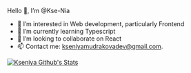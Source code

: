 Hello 👋, I’m @Kse-Nia
- 👀 I’m interested in Web development, particularly Frontend
- 🌱 I’m currently learning Typescript
- 💞️ I’m looking to collaborate on React
- 📫 Contact me: kseniyamudrakovadev@gmail.com. 


[![Kseniya Github's Stats](https://github-readme-stats.vercel.app/api?username=kse-nia)](https://github.com/kse-nia/github-readme-stats)
